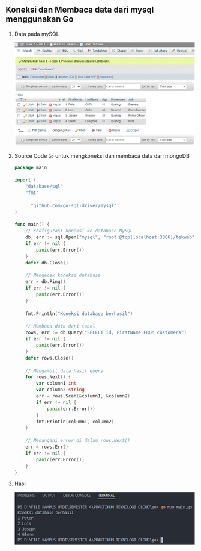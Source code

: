 ## Koneksi dan Membaca data dari mysql menggunakan Go


1. Data pada mySQL

    <img src="https://github.com/brianbwnd06/tekn-cloud-computing/blob/master/minggu-06/gambar/data-mysql.jpg" width='600' />

2. Source Code ```Go``` untuk mengkoneksi dan membaca data dari mongoDB

    ```go
    package main

    import (
        "database/sql"
        "fmt"

        _ "github.com/go-sql-driver/mysql"
    )

    func main() {
        // Konfigurasi koneksi ke database MySQL
        db, err := sql.Open("mysql", "root:@tcp(localhost:3306)/tekweb")
        if err != nil {
            panic(err.Error())
        }
        defer db.Close()

        // Mengecek koneksi database
        err = db.Ping()
        if err != nil {
            panic(err.Error())
        }

        fmt.Println("Koneksi database berhasil")

        // Membaca data dari tabel
        rows, err := db.Query("SELECT id, FirstName FROM customers")
        if err != nil {
            panic(err.Error())
        }
        defer rows.Close()

        // Mengambil data hasil query
        for rows.Next() {
            var column1 int
            var column2 string
            err = rows.Scan(&column1, &column2)
            if err != nil {
                panic(err.Error())
            }
            fmt.Println(column1, column2)
        }

        // Menangani error di dalam rows.Next()
        err = rows.Err()
        if err != nil {
            panic(err.Error())
        }
    }

    ```

3. Hasil

    <img src="https://github.com/brianbwnd06/tekn-cloud-computing/blob/master/minggu-06/gambar/mysql-hasil.jpg" width='600' />


